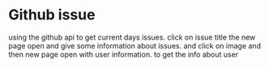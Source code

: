 # Github issue 
using the github api to get current days issues. 
click on issue title the new page open and give some information about issues.
and click on image and then new page open with user information.
to get the info about user
